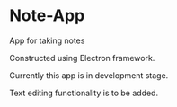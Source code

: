 # Note-App
App for taking notes

Constructed using Electron framework.

Currently this app is in development stage.

Text editing functionality is to be added.
